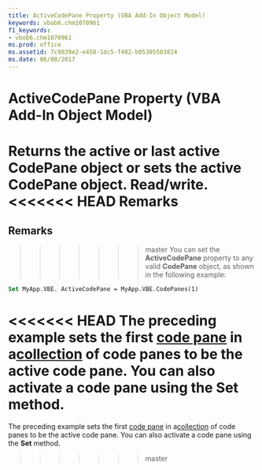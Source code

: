 ```yaml
---
title: ActiveCodePane Property (VBA Add-In Object Model)
keywords: vbob6.chm1070961
f1_keywords:
- vbob6.chm1070961
ms.prod: office
ms.assetid: 7c9839e2-e458-1dc5-f402-b05305503824
ms.date: 06/08/2017
---
```



# ActiveCodePane Property (VBA Add-In Object Model)



Returns the active or last active  **CodePane** object or sets the active **CodePane** object. Read/write.
<<<<<<< HEAD
 **Remarks**
=======

## Remarks

>>>>>>> master
You can set the  **ActiveCodePane** property to any valid **CodePane** object, as shown in the following example:



```vb
Set MyApp.VBE. ActiveCodePane = MyApp.VBE.CodePanes(1)

```

<<<<<<< HEAD
The preceding example sets the first [code pane](../../Glossary/vbe-glossary.md) in a[collection](../../Glossary/vbe-glossary.md) of code panes to be the active code pane. You can also activate a code pane using the **Set** method.
=======
The preceding example sets the first [code pane](../../Glossary/vbe-glossary.md#code-pane) in a[collection](../../Glossary/vbe-glossary.md#collection) of code panes to be the active code pane. You can also activate a code pane using the **Set** method.
>>>>>>> master


